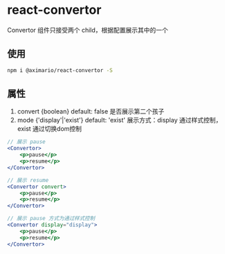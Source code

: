 # react-convertor

Convertor 组件只接受两个 child，根据配置展示其中的一个

## 使用

```sh
npm i @aximario/react-convertor -S
```

## 属性
1. convert {boolean} default: false 是否展示第二个孩子
2. mode {'display'|'exist'} default: 'exist' 展示方式：display 通过样式控制，exist 通过切换dom控制

```jsx
// 展示 pause
<Convertor>
    <p>pause</p>
    <p>resume</p>
</Convertor>

// 展示 resume
<Convertor convert>
    <p>pause</p>
    <p>resume</p>
</Convertor>

// 展示 pause 方式为通过样式控制
<Convertor display="display">
    <p>pause</p>
    <p>resume</p>
</Convertor>
```
